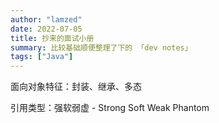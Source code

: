 ```yaml
---
author: "lamzed"
date: 2022-07-05
title: 抄来的面试小册
summary: 比较基础顺便整理了下的 「dev notes」
tags: ["Java"]
---
```


面向对象特征：封装、继承、多态

引用类型：强软弱虚 - Strong Soft Weak Phantom